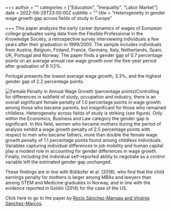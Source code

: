 +++
author = ""
categories = ["Education", "Inequality", "Labor Market"]
date = 2022-06-29T23:00:00Z
subtitle = ""
title = "Heterogeneity in gender wage growth gap across fields of study in Europe"

+++
This paper analyzes the early career dynamics of wages of European college graduates using data from the Flexible Professional in the Knowledge Society, a retrospective survey interviewing individuals a few years after their graduation in 1999/2000. The sample includes individuals from Austria, Belgium, Finland, France, Germany, Italy, Netherlands, Spain, UK, Portugal and Norway. The paper finds a gender gap of 0.7 percentage points on an average annual raw wage growth over the five-year period after graduation of 6 1/2%.

Portugal presents the lowest average wage growth, 3.3%, and the highest gender gap of 2.2 percentage points.

![](/v1656621841/research_report/Screen_Shot_2022-06-30_at_9.43.14_PM_b6k6bt.png "Female Penalty in Annual Wage Growth (percentage points)")Controlling for differences in subfield of study, occupation and industry, there is an overall significant female penalty of 1.0 percentage points in wage growth among those who became parents, but insignificant for those who remained childless. Heterogeneity across fields of study is striking (see figure). Only within the Economics, Business and Law category the gender gap is significant. In this field, women who became mothers during the period of analysis exhibit a wage growth penalty of 2.5 percentage points with respect to men who became fathers, more than double the female wage growth penalty of 1.1 percentage points found among childless individuals. Variables capturing individual differences in job mobility and human capital play a modest role in accounting for gender differences in wage growth. Finally, including the individual self-reported ability to negotiate as a control variable left the estimated gender gap unchanged.

These findings are in line with Bütikofer et al. (2018), who find that the child earnings penalty for mothers is larger among MBAs and lawyers than among STEM and Medicine graduates in Norway, and in line with the evidence reported in Goldin (2014) for the case of the US.

Click here to go to the paper by [Rocío Sánchez-Mangas and Virginia Sánchez-Marcos](https://academic.oup.com/cesifo/article/67/3/251/6151198?rss=1).